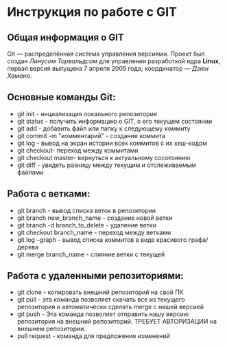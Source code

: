 # **Инструкция по работе с GIT**
## Общая информация о GIT
Git — распределённая система управления версиями. Проект был создан *Линусом Торвальдсом* для управления разработкой ядра **Linux**, первая версия выпущена 7 апреля 2005 года; координатор — *Дзюн Хамано*.

## Основные команды Git:
* git init - инциализация локального репозитория
* git status - получить информацию о GIT, о его текущем состоянии
* git add - добавить файл или папку к следующему коммиту
* git commit -m "комментарий" - создание коммита
* git log - вывод на экран истории всех коммитов с их хеш-кодом
* git checkout- переход между коммитами
* git checkout master- вернуться к актуальному сосотоянию
* git diff - увидеть разницу между текущим и отслеживаемым файлами

## Работа с ветками:
* git branch - вывод списка веток в репозитории
* git branch new_branch_name - создание новой ветки
* git branch -d branch_to_delete - удаление ветки
* git checkout branch_name - переход между ветками
* git log –graph - вывод списка коммитов в виде красивого графа/дерева
* git merge branch_name - слияние ветки с текущей

## Работа с удаленными репозиториями:
* git clone - копировать внешний репозиторий на свой ПК
* git pull - эта команда позволяет скачать все из текущего репозитория и автоматически
сделать merge с нашей версией
* git push - Эта команда позволяет отправить нашу версию репозитория на внешний
репозиторий. ТРЕБУЕТ АВТОРИЗАЦИИ на внешнем репозитории.
* pull request - команда для предложения изменений 